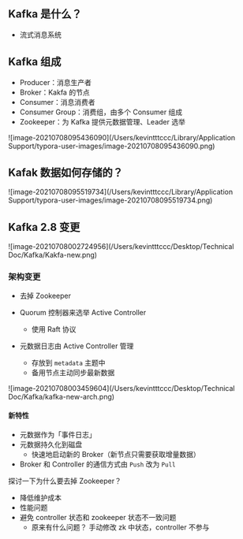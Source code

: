 ## Kafka 是什么？

- 流式消息系统

## Kafka 组成

- Producer：消息生产者
- Broker：Kakfa 的节点
- Consumer：消息消费者
- Consumer Group：消费组，由多个 Consumer 组成
- Zookeeper：为 Kafka 提供元数据管理、Leader 选举

![image-20210708095436090](/Users/kevintttccc/Library/Application Support/typora-user-images/image-20210708095436090.png)

## Kafak 数据如何存储的？

![image-20210708095519734](/Users/kevintttccc/Library/Application Support/typora-user-images/image-20210708095519734.png)

## Kafka 2.8 变更

![image-20210708002724956](/Users/kevintttccc/Desktop/Technical Doc/Kafka/Kakfa-new.png)

### 架构变更

- 去掉 Zookeeper
- Quorum 控制器来选举 Active Controller
  -  使用 Raft 协议

- 元数据日志由 Active Controller 管理
  - 存放到  `metadata`  主题中
  - 备用节点主动同步最新数据

![image-20210708003459604](/Users/kevintttccc/Desktop/Technical Doc/Kafka/kafka-new-arch.png)

#### 新特性

- 元数据作为「事件日志」
- 元数据持久化到磁盘
  - 快速地启动新的 Broker（新节点只需要获取增量数据）
- Broker 和 Controller 的通信方式由 `Push` 改为 `Pull`

探讨一下为什么要去掉 Zookeeper？

- 降低维护成本
- 性能问题
- 避免 controller 状态和 zookeeper 状态不一致问题
  - 原来有什么问题？ 手动修改 zk 中状态，controller 不参与

